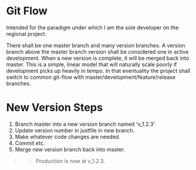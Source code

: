 # Git Flow #

Intended for the paradigm under which I am the sole developer on the regional project.

There shall be one master branch and many version branches. A version branch above the master branch version shall be considered one in active development. When a new version is complete, it will be merged back into master. This is a simple, linear model that will naturally scale poorly if development picks up heavily in tempo. In that eventuality the project shall switch to common git-flow with master/development/feature/release branches.

# New Version Steps #
1. Branch master into a new version branch named 'v_1.2.3'
2. Update version number in justfile in new branch.
3. Make whatever code changes are needed.
4. Commit etc.
5. Merge new version branch back into master.
>> Production is now at v_1.2.3.